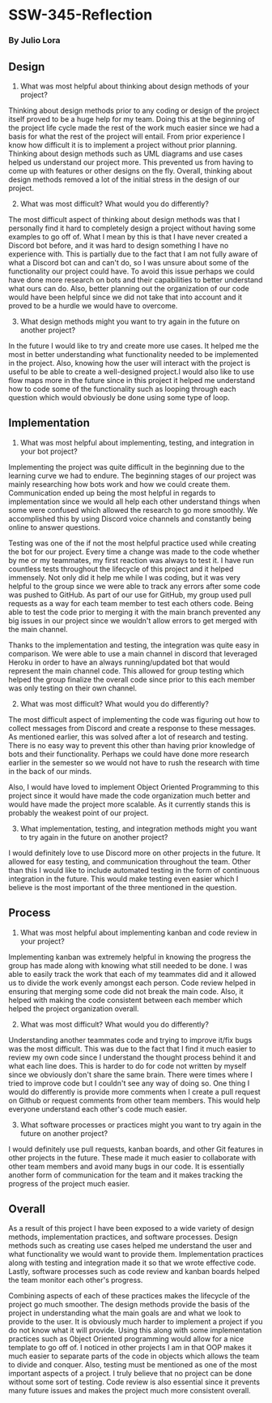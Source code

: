 # SSW-345-Reflection

### By Julio Lora
## Design

1. What was most helpful about thinking about design methods of your project?

Thinking about design methods prior to any coding or design of the project itself proved to be a huge help for my team. Doing this at the beginning of the project life cycle made the rest of the work much easier since we had a basis for what the rest of the project will entail. From prior experience I know how difficult it is to implement a project without prior planning. Thinking about design methods such as UML diagrams and use cases helped us understand our project more. This prevented us from having to come up with features or other designs on the fly. Overall, thinking about design methods removed a lot of the initial stress in the design of our project.

2. What was most difficult? What would you do differently?

The most difficult aspect of thinking about design methods was that I personally find it hard to completely design a project without having some examples to go off of. What I mean by this is that I have never created a Discord bot before, and it was hard to design something I have no experience with. This is partially due to the fact that I am not fully aware of what a Discord bot can and can't do, so I was unsure about some of the functionality our project could have. To avoid this issue perhaps we could have done more research on bots and their capabilities to better understand what ours can do. Also, better planning out the organization of our code would have been helpful since we did not take that into account and it proved to be a hurdle we would have to overcome.

3. What design methods might you want to try again in the future on another project?

In the future I would like to try and create more use cases. It helped me the most in better understanding what functionality needed to be implemented in the project. Also, knowing how the user will interact with the project is useful to be able to create a well-designed project.I would also like to use flow maps more in the future since in this project it helped me understand how to code some of the functionality such as looping through each question which would obviously be done using some type of loop.

## Implementation

1. What was most helpful about implementing, testing, and integration in your bot project?

Implementing the project was quite difficult in the beginning due to the learning curve we had to endure. The beginning stages of our project was mainly researching how bots work and how we could create them. Communication ended up being the most helpful in regards to implementation since we would all help each other understand things when some were confused which allowed the research to go more smoothly. We accomplished this by using Discord voice channels and constantly being online to answer questions.

Testing was one of the if not the most helpful practice used while creating the bot for our project. Every time a change was made to the code whether by me or my teammates, my first reaction was always to test it. I have run countless tests throughout the lifecycle of this project and it helped immensely. Not only did it help me while I was coding, but it was very helpful to the group since we were able to track any errors after some code was pushed to GitHub. As part of our use for GitHub, my group used pull requests as a way for each team member to test each others code. Being able to test the code prior to merging it with the main branch prevented any big issues in our project since we wouldn't allow errors to get merged with the main channel.

Thanks to the implementation and testing, the integration was quite easy in comparison. We were able to use a main channel in discord that leveraged Heroku in order to have an always running/updated bot that would represent the main channel code. This allowed for group testing which helped the group finalize the overall code since prior to this each member was only testing on their own channel.

2. What was most difficult? What would you do differently?

The most difficult aspect of implementing the code was figuring out how to collect messages from Discord and create a response to these messages. As mentioned earlier, this was solved after a lot of research and testing. There is no easy way to prevent this other than having prior knowledge of bots and their functionality. Perhaps we could have done more research earlier in the semester so we would not have to rush the research with time in the back of our minds.

Also, I would have loved to implement Object Oriented Programming to this project since it would have made the code organization much better and would have made the project more scalable. As it currently stands this is probably the weakest point of our project.

3. What implementation, testing, and integration methods might you want to try again in the future on another project?

I would definitely love to use Discord more on other projects in the future. It allowed for easy testing, and communication throughout the team. Other than this I would like to include automated testing in the form of continuous integration in the future. This would make testing even easier which I believe is the most important of the three mentioned in the question.

## Process

1. What was most helpful about implementing kanban and code review in your project?

Implementing kanban was extremely helpful in knowing the progress the group has made along with knowing what still needed to be done. I was able to easily track the work that each of my teammates did and it allowed us to divide the work evenly amongst each person. Code review helped in ensuring that merging some code did not break the main code. Also, it helped with making the code consistent between each member which helped the project organization overall.

2. What was most difficult? What would you do differently?

Understanding another teammates code and trying to improve it/fix bugs was the most difficult. This was due to the fact that I find it much easier to review my own code since I understand the thought process behind it and what each line does. This is harder to do for code not written by myself since we obviously don't share the same brain. There were times where I tried to improve code but I couldn't see any way of doing so. One thing I would do differently is provide more comments when I create a pull request on Github or request comments from other team members. This would help everyone understand each other's code much easier.

3. What software processes or practices might you want to try again in the future on another project?

I would definitely use pull requests, kanban boards, and other Git features in other projects in the future. These made it much easier to collaborate with other team members and avoid many bugs in our code. It is essentially another form of communication for the team and it makes tracking the progress of the project much easier.

## Overall

As a result of this project I have been exposed to a wide variety of design methods, implementation practices, and software processes. Design methods such as creating use cases helped me understand the user and what functionality we would want to provide them. Implementation practices along with testing and integration made it so that we wrote effective code. Lastly, software processes such as code review and kanban boards helped the team monitor each other's progress. 

Combining aspects of each of these practices makes the lifecycle of the project go much smoother. The design methods provide the basis of the project in understanding what the main goals are and what we look to provide to the user. It is obviously much harder to implement a project if you do not know what it will provide. Using this along with some implementation practices such as Object Oriented programming would allow for a nice template to go off of. I noticed in other projects I am in that OOP makes it much easier to separate parts of the code in objects which allows the team to divide and conquer. Also, testing must be mentioned as one of the most important aspects of a project. I truly believe that no project can be done without some sort of testing. Code review is also essential since it prevents many future issues and makes the project much more consistent overall.